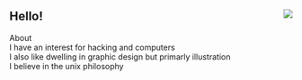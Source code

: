 Hello! <img align=right src="https://komarev.com/ghpvc/?username=mausn1&color=lightgrey"/>
---
About<br />
I have an interest for hacking and computers<br />
I also like dwelling in graphic design but primarly illustration<br />
I believe in the unix philosophy

